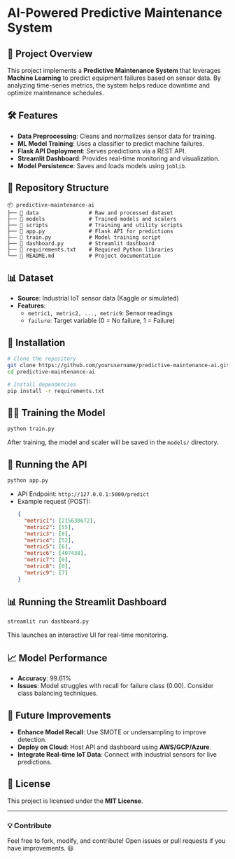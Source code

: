 
# AI-Powered Predictive Maintenance System

## 🚀 Project Overview
This project implements a **Predictive Maintenance System** that leverages **Machine Learning** to predict equipment failures based on sensor data. By analyzing time-series metrics, the system helps reduce downtime and optimize maintenance schedules.

## 🛠️ Features
- **Data Preprocessing**: Cleans and normalizes sensor data for training.
- **ML Model Training**: Uses a classifier to predict machine failures.
- **Flask API Deployment**: Serves predictions via a REST API.
- **Streamlit Dashboard**: Provides real-time monitoring and visualization.
- **Model Persistence**: Saves and loads models using `joblib`.

## 📂 Repository Structure
```
📦 predictive-maintenance-ai
├── 📂 data                # Raw and processed dataset
├── 📂 models              # Trained models and scalers
├── 📂 scripts             # Training and utility scripts
├── 📜 app.py              # Flask API for predictions
├── 📜 train.py            # Model training script
├── 📜 dashboard.py        # Streamlit dashboard
├── 📜 requirements.txt    # Required Python libraries
└── 📜 README.md           # Project documentation
```

## 📊 Dataset
- **Source**: Industrial IoT sensor data (Kaggle or simulated)
- **Features**:
  - `metric1, metric2, ..., metric9`: Sensor readings
  - `failure`: Target variable (0 = No failure, 1 = Failure)

## 🔧 Installation
```bash
# Clone the repository
git clone https://github.com/yourusername/predictive-maintenance-ai.git
cd predictive-maintenance-ai

# Install dependencies
pip install -r requirements.txt
```

## 🏋️‍♂️ Training the Model
```bash
python train.py
```
After training, the model and scaler will be saved in the `models/` directory.

## 🔮 Running the API
```bash
python app.py
```
- API Endpoint: `http://127.0.0.1:5000/predict`
- Example request (POST):
  ```json
  {
    "metric1": [215630672],
    "metric2": [55],
    "metric3": [0],
    "metric4": [52],
    "metric5": [6],
    "metric6": [407438],
    "metric7": [0],
    "metric8": [0],
    "metric9": [7]
  }
  ```

## 📊 Running the Streamlit Dashboard
```bash
streamlit run dashboard.py
```
This launches an interactive UI for real-time monitoring.

## 📈 Model Performance
- **Accuracy**: 99.61%
- **Issues**: Model struggles with recall for failure class (0.00). Consider class balancing techniques.

## 🚀 Future Improvements
- **Enhance Model Recall**: Use SMOTE or undersampling to improve detection.
- **Deploy on Cloud**: Host API and dashboard using **AWS/GCP/Azure**.
- **Integrate Real-time IoT Data**: Connect with industrial sensors for live predictions.

## 📜 License
This project is licensed under the **MIT License**.

---

### 💡 Contribute
Feel free to fork, modify, and contribute! Open issues or pull requests if you have improvements. 😃
